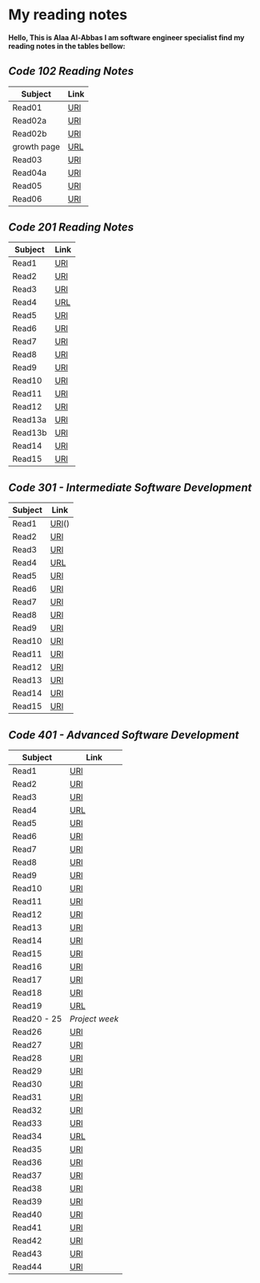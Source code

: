 # **My reading notes**

#### Hello, This is Alaa Al-Abbas I am software engineer specialist find my reading notes in the tables bellow:


## *Code 102 Reading Notes*

| Subject     | Link                                                     |
| ----------- | -----------                                              |
| Read01      | [URl](read01.md)                                         |
| Read02a     | [URl](read02a.md)                                        |
| Read02b     | [URl](read02b.md)                                        |
|growth page  | [URL](growth.md)                                         |
| Read03      | [URl](read03.md)                                         |
| Read04a     | [URl](read04a.md)                                        |
| Read05      | [URl](read05.md)                                         |
| Read06      | [URl](read06.md)                                         |

## *Code 201 Reading Notes*

| Subject     | Link                                                     |
| ----------- | -----------                                              |
| Read1       | [URl](Read1.md)                                          |
| Read2       | [URl](Read2.md)                                          |
| Read3       | [URl](Read3.md)                                          |
| Read4       | [URL](Read4.md)                                          |
| Read5       | [URl](Read5.md)                                          |
| Read6       | [URl](Read6.md)                                          |
| Read7       | [URl](Read7.md)                                          |
| Read8       | [URl](Read8.md)                                          |
| Read9       | [URl](Read9.md)                                          |
| Read10      | [URl](Read10.md)                                         |
| Read11      | [URl](Read11.md)                                         |
| Read12      | [URl](Read12.md)                                         |
| Read13a     | [URl](Read13a.md)                                        |
| Read13b     | [URl](Read13b.md)                                        |
| Read14      | [URl](Read14.md)                                         |
| Read15      | [URl](Read15.md)                                         |   

## *Code 301 - Intermediate Software Development*

| Subject     | Link                                             |
| ----------- | -----------                                      |
| Read1       | [URl](readclass1.md)()                                          |
| Read2       | [URl](Readclass2_301.md)                                          |
| Read3       | [URl](readclass3.md)                                          |
| Read4       | [URL](readclass4.md)                                          |
| Read5       | [URl](readclass5.md)                                          |
| Read6       | [URl](readclass6.md)                                          |
| Read7       | [URl](readclass7.md)                                          |
| Read8       | [URl](readclass8.md)                                          |
| Read9       | [URl](readclass9.md)                                          |
| Read10      | [URl](readclass10.md)                                          |
| Read11      | [URl](Readclass11.md)                                          |
| Read12      | [URl](Readclass12.md)                                          |
| Read13      | [URl]()                                          |
| Read14      | [URl]()                                          |
| Read15      | [URl]()                                          |  



## *Code 401 - Advanced Software Development*

| Subject     | Link                                             |
| ----------- | -----------                                      |
| Read1       | [URl](read1.md)                                  |
| Read2       | [URl](read2.md)                                  |
| Read3       | [URl](read3.md)                                  |
| Read4       | [URL](read4(401).md)                             |
| Read5       | [URl](read5(401).md)                             |
| Read6       | [URl](read6(401).md)                             |
| Read7       | [URl]()                                          |
| Read8       | [URl](read8(401).md)                             |
| Read9       | [URl](Read9(401).md)                             |
| Read10      | [URl](read10(401).md)                            |
| Read11      | [URl](Read11(401).md)                            |
| Read12      | [URl](read12(401).md)                            |
| Read13      | [URl](read13(401).md)                            |
| Read14      | [URl]()                                          |
| Read15      | [URl](Read15(401).md)                            |  
| Read16      | [URl](read16(401).md)                            |
| Read17      | [URl](read17(401).md)                                          |
| Read18      | [URl](read18(401).md)                                          |
| Read19      | [URL](read19(401).md)                                          |
| Read20 - 25      | *Project week*                                         |
| Read26      | [URl](read26(401).md)                                          |
| Read27      | [URl](read27(401).md)                                          |
| Read28      | [URl](read28(401).md)                                          |
| Read29      | [URl](read29(401).md)                                          |
| Read30      | [URl](read30(401).md)                                          |  
| Read31      | [URl](read31(401).md)                                          |
| Read32      | [URl](read32(401).md)                                          |
| Read33      | [URl](read33(401).md)                                          |
| Read34      | [URL](read34(401).md)                                          |
| Read35      | [URl](read35(401).md)                                          |
| Read36      | [URl](read36(401).md)                                          |
| Read37      | [URl](read37(401).md)                                          |
| Read38      | [URl](read38(401).md)                                          |
| Read39      | [URl]()                                          |
| Read40      | [URl]()                                          |
| Read41      | [URl]()                                          |
| Read42      | [URl]()                                          |
| Read43      | [URl]()                                          |
| Read44      | [URl]()                                          |

